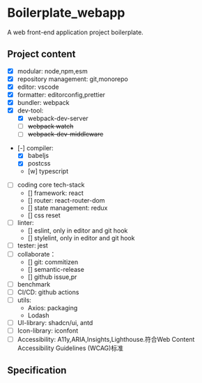 # Boilerplate_webapp

A web front-end application project boilerplate.

## Project content

- [x] modular: node,npm,esm
- [x] repository management: git,monorepo
- [x] editor: vscode
- [x] formatter: editorconfig,prettier
- [x] bundler: webpack
- [x] dev-tool:
  - [x] webpack-dev-server
  - [ ] ~~webpack watch~~
  - [ ] ~~webpack-dev-middleware~~
- [-] compiler:
  - [x] babeljs
  - [x] postcss
  - [w] typescript
- [ ] coding core tech-stack
  - [] framework: react
  - [] router: react-router-dom
  - [] state management: redux
  - [] css reset
- [ ] linter:
  - [] eslint, only in editor and git hook
  - [] stylelint, only in editor and git hook
- [ ] tester: jest
- [ ] collaborate：
  - [] git: commitizen
  - [] semantic-release
  - [] github issue,pr
- [ ] benchmark
- [ ] CI/CD: github actions
- [ ] utils:
  - Axios: packaging
  - Lodash
- [ ] UI-library: shadcn/ui, antd
- [ ] Icon-library: iconfont
- [ ] Accessibility: A11y,ARIA,Insights,Lighthouse.符合Web Content Accessibility Guidelines (WCAG)标准

## Specification
